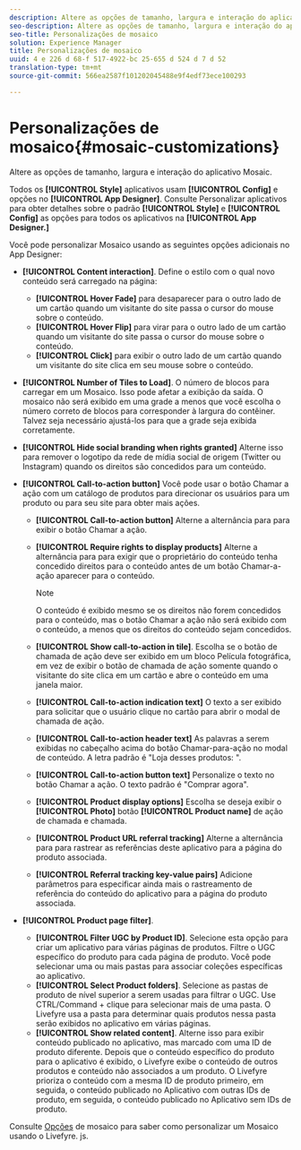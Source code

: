 ```yaml
---
description: Altere as opções de tamanho, largura e interação do aplicativo Mosaic.
seo-description: Altere as opções de tamanho, largura e interação do aplicativo Mosaic.
seo-title: Personalizações de mosaico
solution: Experience Manager
title: Personalizações de mosaico
uuid: 4 e 226 d 68-f 517-4922-bc 25-655 d 524 d 7 d 52
translation-type: tm+mt
source-git-commit: 566ea2587f101202045488e9f4edf73ece100293

---
```



# Personalizações de mosaico{#mosaic-customizations}

Altere as opções de tamanho, largura e interação do aplicativo Mosaic.

Todos os **[!UICONTROL Style]** aplicativos usam **[!UICONTROL Config]** e opções no **[!UICONTROL App Designer]**. Consulte Personalizar aplicativos para obter detalhes sobre o padrão **[!UICONTROL Style]** e **[!UICONTROL Config]** as opções para todos os aplicativos na **[!UICONTROL App Designer.]**

Você pode personalizar Mosaico usando as seguintes opções adicionais no App Designer:

* **[!UICONTROL Content interaction]**. Define o estilo com o qual novo conteúdo será carregado na página:

   * **[!UICONTROL Hover Fade]** para desaparecer para o outro lado de um cartão quando um visitante do site passa o cursor do mouse sobre o conteúdo.
   * **[!UICONTROL Hover Flip]** para virar para o outro lado de um cartão quando um visitante do site passa o cursor do mouse sobre o conteúdo.
   * **[!UICONTROL Click]** para exibir o outro lado de um cartão quando um visitante do site clica em seu mouse sobre o conteúdo.

* **[!UICONTROL Number of Tiles to Load]**. O número de blocos para carregar em um Mosaico. Isso pode afetar a exibição da saída. O mosaico não será exibido em uma grade a menos que você escolha o número correto de blocos para corresponder à largura do contêiner. Talvez seja necessário ajustá-los para que a grade seja exibida corretamente.
* **[!UICONTROL Hide social branding when rights granted]** Alterne isso para remover o logotipo da rede de mídia social de origem (Twitter ou Instagram) quando os direitos são concedidos para um conteúdo.

* **[!UICONTROL Call-to-action button]** Você pode usar o botão Chamar a ação com um catálogo de produtos para direcionar os usuários para um produto ou para seu site para obter mais ações.

   * **[!UICONTROL Call-to-action button]** Alterne a alternância para para exibir o botão Chamar a ação.

   * **[!UICONTROL Require rights to display products]** Alterne a alternância para para exigir que o proprietário do conteúdo tenha concedido direitos para o conteúdo antes de um botão Chamar-a-ação aparecer para o conteúdo.

      >[!NOTE]
      >
      >O conteúdo é exibido mesmo se os direitos não forem concedidos para o conteúdo, mas o botão Chamar a ação não será exibido com o conteúdo, a menos que os direitos do conteúdo sejam concedidos.

   * **[!UICONTROL Show call-to-action in tile]**. Escolha se o botão de chamada de ação deve ser exibido em um bloco Película fotográfica, em vez de exibir o botão de chamada de ação somente quando o visitante do site clica em um cartão e abre o conteúdo em uma janela maior.
   * **[!UICONTROL Call-to-action indication text]** O texto a ser exibido para solicitar que o usuário clique no cartão para abrir o modal de chamada de ação.

   * **[!UICONTROL Call-to-action header text]** As palavras a serem exibidas no cabeçalho acima do botão Chamar-para-ação no modal de conteúdo. A letra padrão é "Loja desses produtos: ".

   * **[!UICONTROL Call-to-action button text]** Personalize o texto no botão Chamar a ação. O texto padrão é "Comprar agora".

   * **[!UICONTROL Product display options]** Escolha se deseja exibir o **[!UICONTROL Photo]** botão **[!UICONTROL Product name]** de ação de chamada e chamada.

   * **[!UICONTROL Product URL referral tracking]** Alterne a alternância para para rastrear as referências deste aplicativo para a página do produto associada.

   * **[!UICONTROL Referral tracking key-value pairs]** Adicione parâmetros para especificar ainda mais o rastreamento de referência do conteúdo do aplicativo para a página do produto associada.

* **[!UICONTROL Product page filter]**.

   * **[!UICONTROL Filter UGC by Product ID]**. Selecione esta opção para criar um aplicativo para várias páginas de produtos. Filtre o UGC específico do produto para cada página de produto. Você pode selecionar uma ou mais pastas para associar coleções específicas ao aplicativo.
   * **[!UICONTROL Select Product folders]**. Selecione as pastas de produto de nível superior a serem usadas para filtrar o UGC. Use CTRL/Command + clique para selecionar mais de uma pasta. O Livefyre usa a pasta para determinar quais produtos nessa pasta serão exibidos no aplicativo em várias páginas.
   * **[!UICONTROL Show related content]**. Alterne isso para exibir conteúdo publicado no aplicativo, mas marcado com uma ID de produto diferente. Depois que o conteúdo específico do produto para o aplicativo é exibido, o Livefyre exibe o conteúdo de outros produtos e conteúdo não associados a um produto. O Livefyre prioriza o conteúdo com a mesma ID de produto primeiro, em seguida, o conteúdo publicado no Aplicativo com outras IDs de produto, em seguida, o conteúdo publicado no Aplicativo sem IDs de produto.

Consulte [Opções](/help/implementation/c-getting-started/c-implementation-process/c-using-livefyre.js-to-create-customize-and-use-apps-on-your-site.md) de mosaico para saber como personalizar um Mosaico usando o Livefyre. js.
